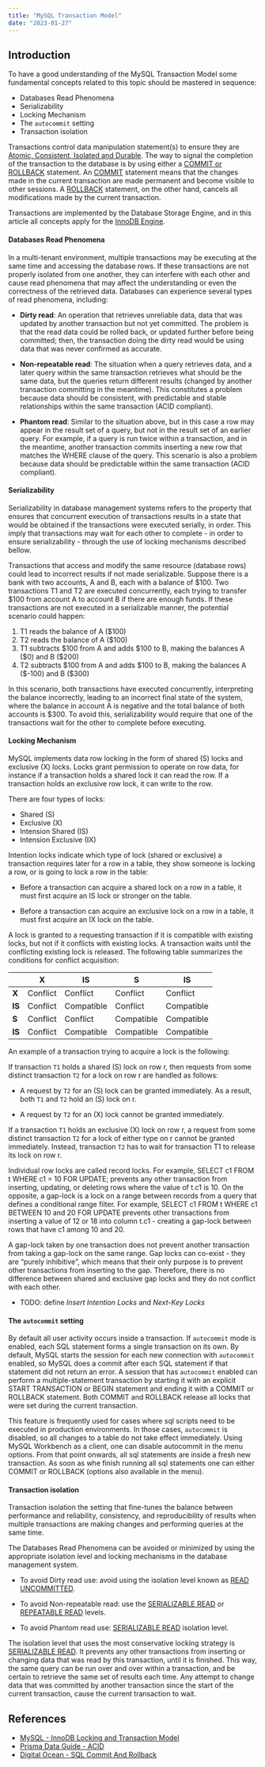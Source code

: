 ```yaml
---
title: "MySQL Transaction Model"
date: "2023-01-27"
---
```


## Introduction

To have a good understanding of the MySQL Transaction Model some fundamental concepts related to this topic should be mastered in sequence:

- Databases Read Phenomena
- Serializability 
- Locking Mechanism
- The `autocommit` setting
- Transaction isolation 

Transactions control data manipulation statement(s) to ensure they are [Atomic, Consistent, Isolated and Durable][2]. The way to signal the completion of the transaction to the database is by using either a [COMMIT or ROLLBACK][3] statement.  An <u>COMMIT</u> statement means that the changes made in the current transaction are made permanent and become visible to other sessions. A <u>ROLLBACK</u> statement, on the other hand, cancels all modifications made by the current transaction.

Transactions are implemented by the Database Storage Engine, and in this article all concepts apply for the [InnoDB Engine][1].

#### Databases Read Phenomena 

In a multi-tenant environment, multiple transactions may be executing at the same time and accessing the database rows. If these transactions are not properly isolated from one another, they can interfere with each other and cause read phenomena that may affect the understanding or even the correctness of the retrieved data. Databases can experience several types of read phenomena, including:

- **Dirty read**: An operation that retrieves unreliable data, data that was updated by another transaction but not yet committed. The problem is that the read data could be rolled back, or updated further before being committed; then, the transaction doing the dirty read would be using data that was never confirmed as accurate.

- **Non-repeatable read**: The situation when a query retrieves data, and a later query within the same transaction retrieves what should be the same data, but the queries return different results (changed by another transaction committing in the meantime). This constitutes a problem because data should be consistent, with predictable and stable relationships within the same transaction (ACID compliant).

- **Phantom read**: Similar to the situation above, but in this case a row may appear in the result set of a query, but not in the result set of an earlier query. For example, if a query is run twice within a transaction, and in the meantime, another transaction commits inserting a new row that matches the WHERE clause of the query. This scenario is also a problem because data should be predictable within the same transaction (ACID compliant).

#### Serializability

Serializability in database management systems refers to the property that ensures that concurrent execution of transactions results in a state that would be obtained if the transactions were executed serially, in order. This imply that transactions may wait for each other to complete - in order to ensure serializability - through the use of locking mechanisms described bellow.

Transactions that access and modify the same resource (database rows) could lead to incorrect results if not made serializable. Suppose there is a bank with two accounts, A and B, each with a balance of \$100. Two transactions T1 and T2 are executed concurrently, each trying to transfer \$100 from account A to account B if there are enough funds. If these transactions are not executed in a serializable manner, the potential scenario could happen:

1. T1 reads the balance of A (\$100)
2. T2 reads the balance of A (\$100)
3. T1 subtracts \$100 from A and adds \$100 to B, making the balances A (\$0) and B (\$200)
4. T2 subtracts \$100 from A and adds \$100 to B, making the balances A (\$-100) and B (\$300)

In this scenario, both transactions have executed concurrently, interpreting the balance incorrectly, leading to an incorrect final state of the system, where the balance in account A is negative and the total balance of both accounts is $300. To avoid this, serializability would require that one of the transactions wait for the other to complete before executing.

#### Locking Mechanism

MySQL implements data row locking in the form of shared (S) locks and exclusive (X) locks. Locks grant permission to operate on row data, for instance if a transaction holds a shared lock it can read the row. If a transaction holds an exclusive row lock, it can write to the row.

There are four types of locks:

- Shared (S)
- Exclusive (X)
- Intension Shared (IS)
- Intension Exclusive (IX)

Intention locks indicate which type of lock (shared or exclusive) a transaction requires later for a row in a table, they show someone is locking a row, or is going to lock a row in the table:

- Before a transaction can acquire a shared lock on a row in a table, it must first acquire an IS lock or stronger on the table.

- Before a transaction can acquire an exclusive lock on a row in a table, it must first acquire an IX lock on the table.

A lock is granted to a requesting transaction if it is compatible with existing locks, but not if it conflicts with existing locks. A transaction waits until the conflicting existing lock is released. The following table summarizes the conditions for conflict acquisition:

|        | X        | IS         | S          | IS         |
|--------|----------|------------|------------|------------|
| **X**  | Conflict | Conflict   | Conflict   | Conflict   |
| **IS** | Conflict | Compatible | Conflict   | Compatible |
| **S**  | Conflict | Conflict   | Compatible | Compatible |
| **IS** | Conflict | Compatible | Compatible | Compatible |

An example of a transaction trying to acquire a lock is the following:

If transaction `T1` holds a shared (S) lock on row r, then requests from some distinct transaction `T2` for a lock on row r are handled as follows:

- A request by `T2` for an (S) lock can be granted immediately. As a result, both `T1` and `T2` hold an (S) lock on r.

- A request by `T2` for an (X) lock cannot be granted immediately.

If a transaction `T1` holds an exclusive (X) lock on row r, a request from some distinct transaction `T2` for a lock of either type on r cannot be granted immediately. Instead, transaction `T2` has to wait for transaction T1 to release its lock on row r.

Individual row locks are called record locks. For example, SELECT c1 FROM t WHERE c1 = 10 FOR UPDATE; prevents any other transaction from inserting, updating, or deleting rows where the value of t.c1 is 10. On the opposite, a gap-lock is a lock on a range between records from a query that defines a conditional range filter. For example, SELECT c1 FROM t WHERE c1 BETWEEN 10 and 20 FOR UPDATE prevents other transactions from inserting a value of 12 or 18 into column t.c1 - creating a gap-lock between rows that have c1 among 10 and 20.

A gap-lock taken by one transaction does not prevent another transaction from taking a gap-lock on the same range.  Gap locks can co-exist - they are “purely inhibitive”, which means that their only purpose is to prevent other transactions from inserting to the gap. Therefore, there is no difference between shared and exclusive gap locks and they do not conflict with each other.

- TODO: define *Insert Intention Locks* and *Next-Key Locks* 

#### The `autocommit` setting

By default all user activity occurs inside a transaction. If `autocommit` mode is enabled, each SQL statement forms a single transaction on its own. By default, MySQL starts the session for each new connection with `autocommit` enabled, so MySQL does a commit after each SQL statement if that statement did not return an error. A session that has `autocommit` enabled can perform a multiple-statement transaction by starting it with an explicit START TRANSACTION or BEGIN statement and ending it with a COMMIT or ROLLBACK statement. Both COMMIT and ROLLBACK release all locks that were set during the current transaction.

This feature is frequently used for cases where sql scripts need to be executed in production environments. In those cases, `autocommit` is disabled, so all changes to a table do not take effect immediately. Using MySQL Workbench as a client, one can disable autocommit in the menu options. From that point onwards, all sql statements are inside a fresh new transaction. As soon as whe finish running all sql statements one can either COMMIT or ROLLBACK (options also available in the menu).

#### Transaction isolation

Transaction isolation the setting that fine-tunes the balance between performance and reliability, consistency, and reproducibility of results when multiple transactions are making changes and performing queries at the same time.

The Databases Read Phenomena can be avoided or minimized by using the appropriate isolation level and locking mechanisms in the database management system.

- To avoid Dirty read use: avoid using the isolation level known as <u>READ UNCOMMITTED</u>.

- To avoid Non-repeatable read: use the <u>SERIALIZABLE READ</u> or <u>REPEATABLE READ</u> levels.

- To avoid Phantom read use: <u>SERIALIZABLE READ</u> isolation level.

The isolation level that uses the most conservative locking strategy is <u>SERIALIZABLE READ</u>. It prevents any other transactions from inserting or changing data that was read by this transaction, until it is finished. This way, the same query can be run over and over within a transaction, and be certain to retrieve the same set of results each time. Any attempt to change data that was committed by another transaction since the start of the current transaction, cause the current transaction to wait.


## References

* [MySQL - InnoDB Locking and Transaction Model][1]
* [Prisma Data Guide - ACID][2]
* [Digital Ocean - SQL Commit And Rollback][3]

[1]: https://dev.mysql.com/doc/refman/5.7/en/innodb-locking-transaction-model.html
[2]: https://www.prisma.io/dataguide/intro/database-glossary#acid
[3]: https://www.digitalocean.com/community/tutorials/sql-commit-sql-rollback
